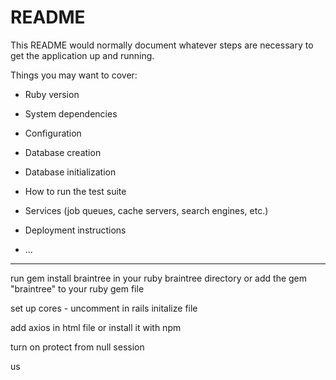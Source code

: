# README

This README would normally document whatever steps are necessary to get the
application up and running.

Things you may want to cover:

* Ruby version

* System dependencies

* Configuration

* Database creation

* Database initialization

* How to run the test suite

* Services (job queues, cache servers, search engines, etc.)

* Deployment instructions

* ...


---
run gem install braintree in your ruby braintree directory or add the gem "braintree" to your ruby gem file

set up cores - uncomment in rails initalize file

add axios in html file or install it with npm

turn on protect from null session

us
